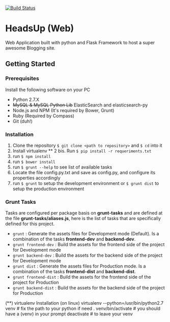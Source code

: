 [![Build Status](https://travis-ci.org/jctt1983/HeadsUp.svg?branch=master)](https://travis-ci.org/jctt1983/HeadsUp)

# HeadsUp (Web)

Web Application built with python and Flask Framework to host a super awesome Blogging site.

## Getting Started

### Prerequisites

Install the following software on your PC

- Python 2.7.X
- ~~MySQL & MySQL Python Lib~~ ElasticSearch and elasticsearch-py
- Node.js and NPM (It's required by Bower, Grunt)
- Ruby (Required by Compass)
- Git (duh!)

### Installation 

1. Clone the repository `$ git clone <path to repository>` and `$ cd` into it
2. Install virtualenv **
2 bis. Run `$ pip install -r requeriments.txt`
3. run `$ npm install`
4. run `$ bower install`
5. run `$ grunt --help` to see list of available tasks
6. Locate the file config.py.txt and save as config.py, and configure its properties accordingly
7. run `$ grunt` to setup the development environment or `$ grunt dist` to setup the production environment

### Grunt Tasks
Tasks are configured per package basis on **grunt-tasks** and are defined at the file **grunt-tasks/aliases.js**, here is the list of tasks that are specifically defined for this project.

- `grunt` : Generate the assets files for Development mode (Default). Is a combination of the tasks **frontend-dev** and **backend-dev**.
- `grunt frontend-dev` : Build the assets for the frontend side of the project for Development mode
- `grunt backend-dev` : Build the assets for the backend side of the project for Development mode
- `grunt dist` : Generate the assets files for Production mode. Is a combination of the tasks **frontend-dist** and **backend-dist**.
- `grunt frontend-dist` : Build the assets for the frontend side of the project for Production
- `grunt backend-dist` : Build the assets for the backend side of the project for Production


(**) virtualenv Installation (on linux)
virtualenv  --python=/usr/bin/python2.7 venv # fix the path to your python if need
. venv/bin/activate # you should have a (venv) in your prompt
deactivate # to leave your venv

